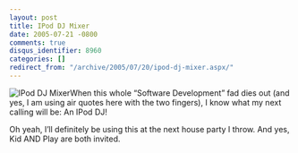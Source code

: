 ```yaml
---
layout: post
title: IPod DJ Mixer
date: 2005-07-21 -0800
comments: true
disqus_identifier: 8960
categories: []
redirect_from: "/archive/2005/07/20/ipod-dj-mixer.aspx/"
---
```


![IPod DJ Mixer](https://haacked.com/images/IPodMixer.jpg)When this whole
“Software Development” fad dies out (and yes, I am using air quotes here
with the two fingers), I know what my next calling will be: An IPod DJ!

Oh yeah, I’ll definitely be using this at the next house party I throw.
And yes, Kid AND Play are both invited.


